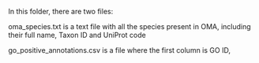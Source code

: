 In this folder, there are two files:

oma_species.txt is a text file with all the species present in OMA, including their full name, Taxon ID and UniProt code

go_positive_annotations.csv is a file where the first column is GO ID, 
